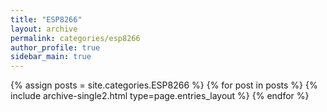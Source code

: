 ```yaml
---
title: "ESP8266"
layout: archive
permalink: categories/esp8266
author_profile: true
sidebar_main: true
---
```


{% assign posts = site.categories.ESP8266 %}
{% for post in posts %} {% include archive-single2.html type=page.entries_layout %} {% endfor %}
